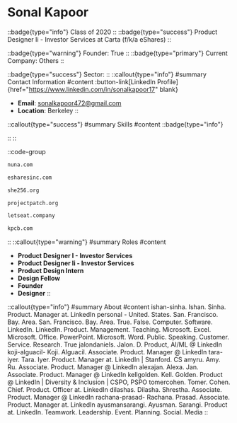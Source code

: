 # Sonal Kapoor
::badge{type="info"}
Class of 2020
::
::badge{type="success"}
Product Designer Ii - Investor Services at Carta (f/k/a eShares)
::

::badge{type="warning"}
Founder: True
::
::badge{type="primary"}
Current Company: Others
::

::badge{type="success"}
Sector: 
::
::callout{type="info"}
#summary
Contact Information
#content
:button-link[LinkedIn Profile]{href="https://www.linkedin.com/in/sonalkapoor17" blank}
- **Email**: sonalkapoor472@gmail.com
- **Location**: Berkeley
::

::callout{type="success"}
#summary
Skills
#content
::badge{type="info"}

::
::

::code-group
```bash [Nuna Incorporated]
nuna.com
```
```bash [Carta (f/k/a eShares)]
esharesinc.com
```
```bash [she256]
she256.org
```
```bash [Project PATCH]
projectpatch.org
```
```bash [Let's Eat!]
letseat.company
```
```bash [Kleiner Perkins Caufield & Byers]
kpcb.com
```
::
::callout{type="warning"}
#summary
Roles
#content
- **Product Designer I - Investor Services**
- **Product Designer Ii - Investor Services**
- **Product Design Intern**
- **Design Fellow**
- **Founder**
- **Designer**
::

::callout{type="info"}
#summary
About
#content
ishan-sinha. Ishan. Sinha. Product. Manager at. LinkedIn personal - United. States. San. Francisco. Bay. Area. San. Francisco. Bay. Area. True. False. Computer. Software. LinkedIn. LinkedIn. Product. Management. Teaching. Microsoft. Excel. Microsoft. Office. PowerPoint. Microsoft. Word. Public. Speaking. Customer. Service. Research. True jalondaniels. Jalon. D. Product, AI/ML @ LinkedIn koji-alguacil- Koji. Alguacil. Associate. Product. Manager @ LinkedIn tara-iyer. Tara. Iyer. Product. Manager at. LinkedIn | Stanford. CS amyru. Amy. Ru. Associate. Product. Manager @ LinkedIn alexajan. Alexa. Jan. Associate. Product. Manager @ LinkedIn kellgolden. Kell. Golden. Product @ LinkedIn | Diversity & Inclusion | CSPO, PSPO tomercohen. Tomer. Cohen. Chief. Product. Officer at. LinkedIn dilashas. Dilasha. Shrestha. Associate. Product. Manager @ LinkedIn rachana-prasad- Rachana. Prasad. Associate. Product. Manager at. LinkedIn ayusmansarangi. Ayusman. Sarangi. Product at. LinkedIn. Teamwork. Leadership. Event. Planning. Social. Media
::

